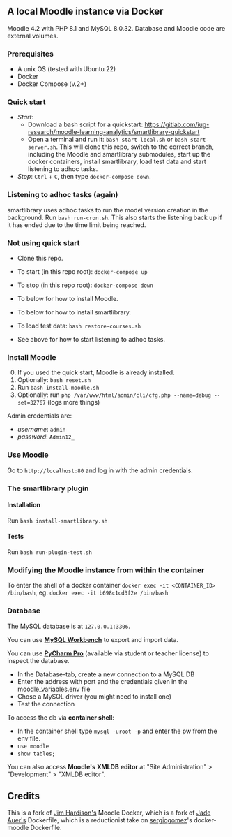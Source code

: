 ## A local Moodle instance via Docker

Moodle 4.2 with PHP 8.1 and MySQL 8.0.32. Database and Moodle code are external volumes.

### Prerequisites
* A unix OS (tested with Ubuntu 22)
* Docker
* Docker Compose (v.2+)

### Quick start
* *Start*: 
  * Download a bash script for a quickstart: https://gitlab.com/iug-research/moodle-learning-analytics/smartlibrary-quickstart
  * Open a terminal and run it: `bash start-local.sh` or `bash start-server.sh`. This will clone this repo, switch to the correct branch, including the Moodle and smartlibrary submodules, start up the docker containers, install smartlibrary, load test data and start listening to adhoc tasks. 
* *Stop*: `Ctrl` + `C`, then type `docker-compose down`.

### Listening to adhoc tasks (again)
smartlibrary uses adhoc tasks to run the model version creation in the background. Run `bash run-cron.sh`. This also starts the listening back up if it has ended due to the time limit being reached.

### Not using quick start
* Clone this repo.

* To start (in this repo root): `docker-compose up`
* To stop (in this repo root): `docker-compose down`

* To below for how to install Moodle.
* To below for how to install smartlibrary.
* To load test data: `bash restore-courses.sh`

* See above for how to start listening to adhoc tasks.

### Install Moodle
0. If you used the quick start, Moodle is already installed.
1. Optionally: `bash reset.sh`
2. Run `bash install-moodle.sh`
3. Optionally: run `php /var/www/html/admin/cli/cfg.php --name=debug --set=32767` (logs more things)

Admin credentials are:
* *username*: `admin`
* *password*: `Admin12_`

### Use Moodle
Go to `http://localhost:80` and log in with the admin credentials.

### The smartlibrary plugin
#### Installation
Run `bash install-smartlibrary.sh`

#### Tests
Run `bash run-plugin-test.sh`

### Modifying the Moodle instance from within the container
To enter the shell of a docker container
`docker exec -it <CONTAINER_ID> /bin/bash`, eg. `docker exec -it b698c1cd3f2e /bin/bash`

### Database 
The MySQL database is at `127.0.0.1:3306`.

You can use **[MySQL Workbench](https://www.mysql.com/products/workbench/)** to export and import data.

You can use **[PyCharm Pro](https://www.jetbrains.com/help/pycharm/mysql.html)** (available via student or teacher license) to inspect the database. 
* In the Database-tab, create a new connection to a MySQL DB
* Enter the address with port and the credentials given in the moodle_variables.env file
* Chose a MySQL driver (you might need to install one)
* Test the connection

To access the db via **container shell**: 
* In the container shell type `mysql -uroot -p` and enter the pw from the env file.
* `use moodle`
* `show tables;`

You can also access **Moodle's XMLDB editor** at "Site Administration" > "Development" > "XMLDB editor".

## Credits
This is a fork of [Jim Hardison's](https://github.com/jmhardison/docker-moodle/pkgs/container/docker-moodle) Moodle Docker, which is a fork of [Jade Auer's](https://github.com/jda/docker-moodle) Dockerfile, which is a reductionist take on [sergiogomez](https://github.com/sergiogomez/)'s docker-moodle Dockerfile.
